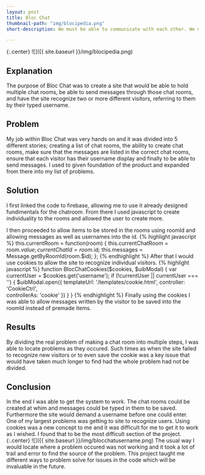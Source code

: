 ```yaml
---
layout: post
title: Bloc Chat
thumbnail-path: "img/blocipedia.png"
short-description: We must be able to communicate with each other. We must have Bloc Chat!

---
```


{:.center}
![]({{ site.baseurl }}/img/blocipedia.png)

## Explanation

The purpose of Bloc Chat was to create a site that would be able to hold multiple chat rooms, be able to send messages through those chat rooms, and have the site recognize two or more different visitors, referring to them by their typed username.

## Problem

My job within Bloc Chat was very hands on and it was divided into 5 different stories; creating a list of chat rooms, the ability to create chat rooms, make sure that the messages are listed in the correct chat rooms, ensure that each visitor has their username display and finally to be able to send messages. I used to given foundation of the product and expanded from there into my list of problems.

## Solution

I first linked the code to firebase, allowing me to use it already designed fundimentals for the chatroom. From there I used javascript to create individuality to the rooms and allowed the user to create more.

I then proceeded to allow items to be stored in the rooms using roomId and allowing messages as well as usernames into the id.
{% highlight javascript %}
        this.currentRoom = function(room) {
            this.currentChatRoom = room.$value;
            currentChatId = room.$id;
            this.messages = Message.getByRoomId(room.$id);
        };
{% endhighlight %}
After that I would use cookies to allow the site to recognize individual visitors.
{% highlight javascript %}
function BlocChatCookies($cookies, $uibModal) { 
    var currentUser = $cookies.get('username'); 
    if (!currentUser || currentUser === '') { 
      $uibModal.open({ 
        templateUrl: '/templates/cookie.html', 
        controller: 'CookieCtrl',  
        controllerAs: 'cookie'
      }) 
    } 
  }
{% endhighlight %}
Finally using the cookies I was able to allow messages written by the visitor to be saved into the roomId instead of premade items.

## Results

By dividing the real problem of making a chat room into multiple steps, I was able to locate problems as they occured. Such times as when the site failed to recognize new visitors or to even save the cookie was a key issue that would have taken much longer to find had the whole problem had not be divided.

## Conclusion

In the end I was able to get the system to work. The chat rooms could be created at whim and messages could be typed in them to be saved. Furthermore the site would demand a username before one could enter. One of my largest problems was getting to site to recognize users. Using cookies was a new concept to me and it was difficult for me to get it to work as I wished. I found that to be the most difficult section of the project.
{:.center}
![]({{ site.baseurl }}/img/blocchatusername.png)
The usual way I would locate where a problem occured was not working and it took a lot of trail and error to find the source of the problem. This project taught me different ways to problem solve for issues in the code which will be invaluable in the future.
